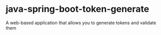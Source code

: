 # java-spring-boot-token-generate
A web-based application that allows you to generate tokens and validate them
